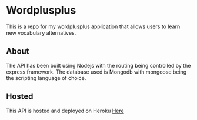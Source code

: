 # Wordplusplus
This is a repo for my wordplusplus application that allows users to learn new vocabulary alternatives.

## About
The API has been built using Nodejs with the routing being controlled by the express framework. 
The database used is Mongodb with mongoose being the scripting language of choice.

## Hosted
This API is hosted and deployed on Heroku [Here](https://wordplusplus-api.herokuapp.com/)
